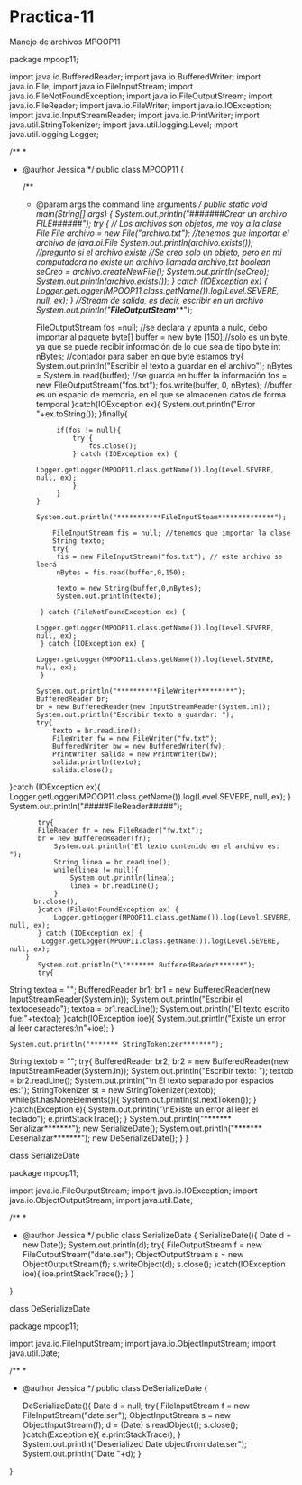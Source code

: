 # Practica-11
Manejo de archivos
MPOOP11

package mpoop11;

import java.io.BufferedReader;
import java.io.BufferedWriter;
import java.io.File;
import java.io.FileInputStream;
import java.io.FileNotFoundException;
import java.io.FileOutputStream;
import java.io.FileReader;
import java.io.FileWriter;
import java.io.IOException;
import java.io.InputStreamReader;
import java.io.PrintWriter;
import java.util.StringTokenizer;
import java.util.logging.Level;
import java.util.logging.Logger;

/**
 *
 * @author Jessica
 */
public class MPOOP11 {

    /**
     * @param args the command line arguments
     */
    public static void main(String[] args) {
        System.out.println("#######Crear un archivo FILE######");
        try {
            // Los archivos son objetos, me voy a la clase File
            File archivo = new File("archivo.txt"); //tenemos que importar el archivo de  java.oi.File
            System.out.println(archivo.exists()); //pregunto si el archivo existe
            //Se creo solo un objeto, pero en mi computadora no existe un archivo llamada archivo,txt
            boolean seCreo = archivo.createNewFile();
            System.out.println(seCreo);
            System.out.println(archivo.exists());
        } catch (IOException ex) {
            Logger.getLogger(MPOOP11.class.getName()).log(Level.SEVERE, null, ex);
        }
        //Stream de salida, es decir, escribir en un archivo
        System.out.println("***********FileOutputSteam**************");
        
        FileOutputStream fos =null; //se declara y apunta a nulo, debo importar al paquete
           byte[] buffer = new byte [150];//solo es un byte, ya que se puede recibir información de lo que sea de tipo byte
           int nBytes; //contador para saber en que byte estamos
           try{
               System.out.println("Escribir el texto a guardar en el archivo");
           nBytes = System.in.read(buffer); //se guarda en buffer la información
           fos = new FileOutputStream("fos.txt");
           fos.write(buffer, 0, nBytes);  //buffer es un espacio de memoria, en el que se almacenen datos de forma temporal
           }catch(IOException ex){
        System.out.println("Error "+ex.toString());
    }finally{
           
                if(fos != null){
                    try {
                        fos.close();
                    } catch (IOException ex) {
                        Logger.getLogger(MPOOP11.class.getName()).log(Level.SEVERE, null, ex);
                    }
                }
           }
                System.out.println("***********FileInputSteam**************");
                
               FileInputStream fis = null; //tenemos que importar la clase
               String texto;
               try{
                fis = new FileInputStream("fos.txt"); // este archivo se leerá
                nBytes = fis.read(buffer,0,150);
                
                texto = new String(buffer,0,nBytes);
                System.out.println(texto);
                
            } catch (FileNotFoundException ex) {
                Logger.getLogger(MPOOP11.class.getName()).log(Level.SEVERE, null, ex);
            } catch (IOException ex) {
                Logger.getLogger(MPOOP11.class.getName()).log(Level.SEVERE, null, ex);
            } 
           
           System.out.println("**********FileWriter*********");
           BufferedReader br;
           br = new BufferedReader(new InputStreamReader(System.in));
           System.out.println("Escribir texto a guardar: ");
           try{
               texto = br.readLine();
               FileWriter fw = new FileWriter("fw.txt");
               BufferedWriter bw = new BufferedWriter(fw);
               PrintWriter salida = new PrintWriter(bw);
               salida.println(texto);
               salida.close();
               
}catch (IOException ex){
Logger.getLogger(MPOOP11.class.getName()).log(Level.SEVERE, null, ex);
} 
           System.out.println("#####FileReader#####");
           
           try{
           FileReader fr = new FileReader("fw.txt");
           br = new BufferedReader(fr);
               System.out.println("El texto contenido en el archivo es: ");
               String linea = br.readLine();
               while(linea != null){
                   System.out.println(linea);
                   linea = br.readLine();                
               }
          br.close();
           }catch (FileNotFoundException ex) {
               Logger.getLogger(MPOOP11.class.getName()).log(Level.SEVERE, null, ex);
           } catch (IOException ex) {
            Logger.getLogger(MPOOP11.class.getName()).log(Level.SEVERE, null, ex);
        }
           System.out.println("\"******* BufferedReader*******");
           try{
String textoa = "";
BufferedReader br1;
    br1 = new BufferedReader(new InputStreamReader(System.in));
System.out.println("Escribir el textodeseado");
textoa = br1.readLine();
System.out.println("El texto escrito fue:"+textoa);
}catch(IOException ioe){
System.out.println("Existe un error al leer caracteres:\n"+ioe);
}
  
    System.out.println("******* StringTokenizer*******");
String textob = "";
try{
BufferedReader br2;
br2 = new BufferedReader(new
InputStreamReader(System.in));
System.out.println("Escribir texto: ");
textob = br2.readLine();
System.out.println("\n El texto separado por espacios es:");
StringTokenizer st = new
StringTokenizer(textob);
while(st.hasMoreElements()){
System.out.println(st.nextToken());
}
}catch(Exception e){
System.out.println("\nExiste un error al leer el teclado");
e.printStackTrace();
}
System.out.println("******* Serializar*******");
new SerializeDate();
System.out.println("******* Deserializar*******");
new DeSerializeDate();
}
}




class SerializeDate

package mpoop11;

import java.io.FileOutputStream;
import java.io.IOException;
import java.io.ObjectOutputStream;
import java.util.Date;

/**
 *
 * @author Jessica
 */
public class SerializeDate {
    SerializeDate(){
Date d = new Date();
System.out.println(d);
try{
FileOutputStream f = new
FileOutputStream("date.ser");
ObjectOutputStream s = new
ObjectOutputStream(f);
s.writeObject(d);
s.close();
}catch(IOException ioe){
ioe.printStackTrace();
}
}

    
}


class DeSerializeDate

package mpoop11;

import java.io.FileInputStream;
import java.io.ObjectInputStream;
import java.util.Date;

/**
 *
 * @author Jessica
 */
public class DeSerializeDate {

   DeSerializeDate(){
Date d = null;
try{
FileInputStream f = new
FileInputStream("date.ser");
ObjectInputStream s = new
ObjectInputStream(f);
d = (Date) s.readObject();
s.close();
}catch(Exception e){
e.printStackTrace();
}
System.out.println("Deserialized Date objectfrom date.ser");
System.out.println("Date "+d);
}

}
